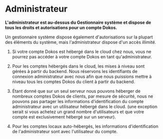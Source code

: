 # Administrateur
**L'administrateur est au-dessus du Gestionnaire système et dispose de tous les droits et autorisations pour un compte Dokos.**

Un gestionnaire système dispose également d'autorisations sur la plupart des éléments du système, mais l'administrateur dispose d'un accès illimité.

1. Si votre compte Dokos est hébergé dans le cloud chez nous, vous ne pourrez pas accéder à votre compte Dokos en tant qu'administrateur.

2. Pour les comptes hébergés dans le cloud, les mises à niveau sont gérées à partir du backend. Nous réservons les identifiants de connexion administrateur avec nous afin que nous puissions mettre à niveau tous les comptes Dokos du client à partir du backend.

3. Étant donné que sur un seul serveur nous pouvons héberger de nombreux comptes Dokos de clients, par mesure de sécurité, nous ne pouvons pas partager les informations d'identification du compte administrateur avec un utilisateur hébergé dans le cloud. (une exception serait si vous achetez un grand nombre d'utilisateurs et que votre compte est exclusivement hébergé sur un serveur).

4. Pour les comptes locaux auto-hébergés, les informations d'identification de l'administrateur sont avec l'utilisateur du compte.

